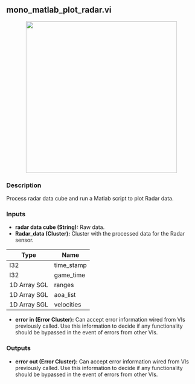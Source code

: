 ## mono_matlab_plot_radar.vi
<p align="center">
<img src="" 
width="400"  />
</p>

### Description 
Process radar data cube and run a Matlab script to plot Radar data.

### Inputs

- **radar data cube (String):** Raw data.
- **Radar_data (Cluster):** Cluster with the processed data for the Radar sensor.

| Type  | Name   |
| ------------ | ------------ |
|I32  | time_stamp |
|I32 | game_time  |
|1D Array SGL | ranges  |
|1D Array SGL  | aoa_list |
|1D Array SGL | velocities |
- **error in (Error Cluster):** Can accept error information wired from VIs previously called. Use this information to decide if any functionality should be bypassed in the event of errors from other VIs.


### Outputs

- **error out (Error Cluster):** Can accept error information wired from VIs previously called. Use this information to decide if any functionality should be bypassed in the event of errors from other VIs.

